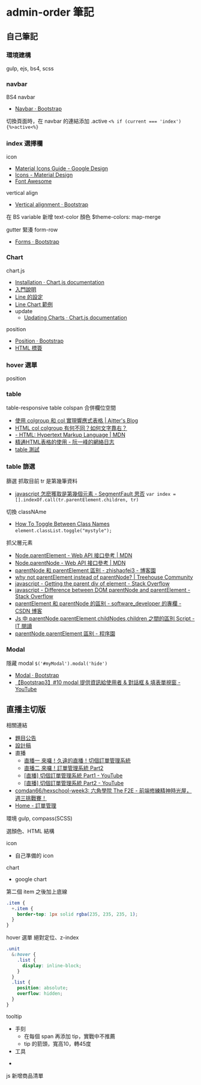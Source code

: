# admin-order 筆記

## 自己筆記

### 環境建構
gulp, ejs, bs4, scss

### navbar

BS4 navbar
* [Navbar · Bootstrap](https://getbootstrap.com/docs/4.0/components/navbar/)

切換頁面時，在 navbar 的連結添加 .active
`<% if (current === 'index') {%>active<%} `

### index 選擇欄
icon
* [Material Icons Guide - Google Design](https://google.github.io/material-design-icons/)
* [Icons - Material Design](https://material.io/tools/icons/?style=baseline)
* [Font Awesome](https://fontawesome.com/)

vertical align
* [Vertical alignment · Bootstrap](https://getbootstrap.com/docs/4.0/utilities/vertical-align/)

在 BS variable 新增 text-color 顏色
$theme-colors: map-merge

gutter 緊湊 form-row
* [Forms · Bootstrap](https://getbootstrap.com/docs/4.0/components/forms/#form-row)

### Chart

chart.js
* [Installation · Chart.js documentation](https://www.chartjs.org/docs/latest/getting-started/installation.html)
* [入門說明](https://www.chartjs.org/docs/latest/getting-started/usage.html)
* [Line 的設定](https://www.chartjs.org/docs/latest/charts/line.html)
* [Line Chart 範例](https://www.chartjs.org/samples/latest/charts/line/basic.html)
* update
  * [Updating Charts · Chart.js documentation](https://www.chartjs.org/docs/latest/developers/updates.html)


position
* [Position · Bootstrap](https://getbootstrap.com/docs/4.0/utilities/position/)
* [HTML <col> 標簽](http://www.w3school.com.cn/tags/tag_col.asp)

### hover 選單
position 

### table
table-responsive
table colspan 合併欄位空間
* [使用 colgroup 和 col 實現響應式表格 | Aitter's Blog](http://coderlt.coding.me/2017/11/20/table-colgroup/)
* [HTML col colgroup 有何不同？如何文字靠右？](https://ithelp.ithome.com.tw/questions/10092066)
* [<col> - HTML: Hypertext Markup Language | MDN](https://developer.mozilla.org/en-US/docs/Web/HTML/Element/col)
* [精通HTML表格的使用 - 阮一峰的網絡日志](http://www.ruanyifeng.com/blog/2009/05/html_table_mastering.html)
* [table 測試](https://codepen.io/ayugioh2003/pen/KLbXrW?editors=1000)


### table 篩選
篩選 抓取目前 tr 是第幾筆資料
* [javascript 怎麽獲取是第幾個元素 - SegmentFault 思否](https://segmentfault.com/q/1010000015555727)
`var index = [].indexOf.call(tr.parentElement.children, tr)`

切換 classNAme
* [How To Toggle Between Class Names](https://www.w3schools.com/howto/howto_js_toggle_class.asp)
`element.classList.toggle("mystyle");`

抓父層元素
* [Node.parentElement - Web API 接口參考 | MDN](https://developer.mozilla.org/zh-CN/docs/Web/API/Node/parentElement)
* [Node.parentNode - Web API 接口參考 | MDN](https://developer.mozilla.org/zh-CN/docs/Web/API/Node/parentNode)
* [parentNode 和 parentElement 區别 - zhishaofei3 - 博客園](https://www.cnblogs.com/zhishaofei/p/4091865.html)
* [why not parentElement instead of parentNode? | Treehouse Community](https://webcache.googleusercontent.com/search?q=cache:jaJW6UOr8gIJ:https://teamtreehouse.com/community/why-not-parentelement-instead-of-parentnode+&cd=5&hl=zh-TW&ct=clnk&gl=tw)
* [javascript - Getting the parent div of element - Stack Overflow](https://stackoverflow.com/questions/6856871/getting-the-parent-div-of-element)
* [javascript - Difference between DOM parentNode and parentElement - Stack Overflow](https://stackoverflow.com/questions/8685739/difference-between-dom-parentnode-and-parentelement)
* [parentElement 和 parentNode 的區别 - software_developer 的專欄 - CSDN 博客](https://blog.csdn.net/software_developer/article/details/3862565)
* [Js 中 parentNode,parentElement,childNodes,children 之間的區別 Script - IT 閱讀](https://www.itread01.com/p/1088470.html)
* [parentNode,parentElement 區别 - 程序園](http://www.voidcn.com/article/p-gasrrkzi-bpb.html)



### Modal
隱藏 modal
`$('#myModal').modal('hide')`
* [Modal · Bootstrap](https://getbootstrap.com/docs/4.0/components/modal/)
* [【Bootstrap3】#10 modal 提供資訊給使用者 & 對話框 & 填表單視窗 - YouTube](https://www.youtube.com/watch?v=YoSr3KivlYc)



## 直播主切版

相關連結
* [題目公告](https://www.facebook.com/groups/173311386703334/learning_content/?filter=377909922704174&post=184948512206288)
* [設計稿](https://hexschool.github.io/THE_F2E_Design/week3-admin%20order/?)
* 直播
  * [直播一 來囉！久違的直播！切個訂單管理系統](https://www.facebook.com/LiveCoding.tw/videos/1842387249396133/)
  * [直播二 來囉！訂單管理系統 Part2](https://www.facebook.com/LiveCoding.tw/videos/1843350785966446/)
  * [[直播] 切個訂單管理系統 Part1 - YouTube](https://www.youtube.com/watch?v=1mytoUV38Lk)
  * [[直播] 切個訂單管理系統 Part2 - YouTube](https://www.youtube.com/watch?v=Mdfa4_PMxlY)
* [comdan66/hexschool-week3: 六角學院 The F2E - 前端修練精神時光屋，週三挑戰賽！](https://github.com/comdan66/hexschool-week3)
* [Home - 訂單管理](https://works.ioa.tw/hexschool-week3/index.html)

環境
gulp, compass(SCSS)

選顏色、HTML 結構

icon
* 自己準備的 icon

chart
* google chart

第二個 item 之後加上底線

```scss
.item {
  +.item {
    border-top: 1px solid rgba(235, 235, 235, 1);
  }
}
```

hover 選單
絕對定位、z-index
```scss
.unit
  &:hover {
    .list {
      display: inline-block;
    }
  }
  .list {
    position: absolute;
    overflow: hidden;
  }
}
```

tooltip
* 手刻
  * 在每個 span 再添加 tip，實戰中不推薦
  * tip 的箭頭，寬高10，轉45度
* 工具

-

js 新增商品清單